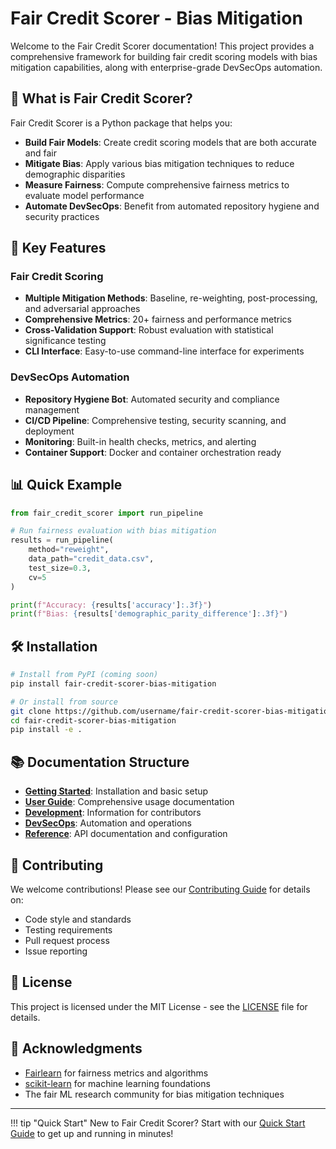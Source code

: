 # Fair Credit Scorer - Bias Mitigation

Welcome to the Fair Credit Scorer documentation! This project provides a comprehensive framework for building fair credit scoring models with bias mitigation capabilities, along with enterprise-grade DevSecOps automation.

## 🎯 What is Fair Credit Scorer?

Fair Credit Scorer is a Python package that helps you:

- **Build Fair Models**: Create credit scoring models that are both accurate and fair
- **Mitigate Bias**: Apply various bias mitigation techniques to reduce demographic disparities
- **Measure Fairness**: Compute comprehensive fairness metrics to evaluate model performance
- **Automate DevSecOps**: Benefit from automated repository hygiene and security practices

## 🚀 Key Features

### Fair Credit Scoring
- **Multiple Mitigation Methods**: Baseline, re-weighting, post-processing, and adversarial approaches
- **Comprehensive Metrics**: 20+ fairness and performance metrics
- **Cross-Validation Support**: Robust evaluation with statistical significance testing
- **CLI Interface**: Easy-to-use command-line interface for experiments

### DevSecOps Automation
- **Repository Hygiene Bot**: Automated security and compliance management
- **CI/CD Pipeline**: Comprehensive testing, security scanning, and deployment
- **Monitoring**: Built-in health checks, metrics, and alerting
- **Container Support**: Docker and container orchestration ready

## 📊 Quick Example

```python
from fair_credit_scorer import run_pipeline

# Run fairness evaluation with bias mitigation
results = run_pipeline(
    method="reweight",
    data_path="credit_data.csv",
    test_size=0.3,
    cv=5
)

print(f"Accuracy: {results['accuracy']:.3f}")
print(f"Bias: {results['demographic_parity_difference']:.3f}")
```

## 🛠 Installation

```bash
# Install from PyPI (coming soon)
pip install fair-credit-scorer-bias-mitigation

# Or install from source
git clone https://github.com/username/fair-credit-scorer-bias-mitigation.git
cd fair-credit-scorer-bias-mitigation
pip install -e .
```

## 📚 Documentation Structure

- **[Getting Started](getting-started/installation.md)**: Installation and basic setup
- **[User Guide](user-guide/basic-usage.md)**: Comprehensive usage documentation
- **[Development](development/contributing.md)**: Information for contributors
- **[DevSecOps](devsecops/repo-hygiene-bot.md)**: Automation and operations
- **[Reference](reference/api.md)**: API documentation and configuration

## 🤝 Contributing

We welcome contributions! Please see our [Contributing Guide](development/contributing.md) for details on:

- Code style and standards
- Testing requirements
- Pull request process
- Issue reporting

## 📄 License

This project is licensed under the MIT License - see the [LICENSE](https://github.com/username/fair-credit-scorer-bias-mitigation/blob/main/LICENSE) file for details.

## 🙏 Acknowledgments

- [Fairlearn](https://fairlearn.org/) for fairness metrics and algorithms
- [scikit-learn](https://scikit-learn.org/) for machine learning foundations
- The fair ML research community for bias mitigation techniques

---

!!! tip "Quick Start"
    New to Fair Credit Scorer? Start with our [Quick Start Guide](getting-started/quickstart.md) to get up and running in minutes!